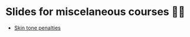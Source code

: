 # Slides for miscelaneous courses :teacher:

- [Skin tone penalties](https://woomora.github.io/courses/Skin-tone-penalties/skin_tone_penalties.html.html#1)
